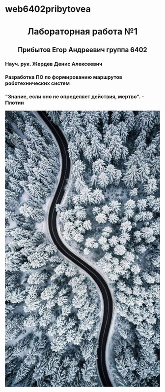 # web6402pribytovea
<h1 style="text-align: center; ">Лабораторная работа №1</h1>
<h2 style="text-align: center; ">Прибытов Егор Андреевич группа 6402</h2>
<h3>Науч. рук. Жердев Денис Алексеевич</h3>
<h3>Разработка ПО по формированию маршрутов роботехнических систем</h3>
<h3> "Знание, если оно не определяет действия, мертво". - Плотин</h3>
<img src = "https://github.com/1Grod1/web6402pribytovea/raw/main/Ak.png">
